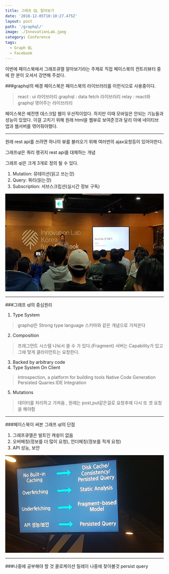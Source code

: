 ```yaml
---
title: 그래프 QL 알아보기
date: '2018-12-05T10:10:27.475Z'
layout: post
path: '/graphql/'
image: ./InnovationLab.jpeg
category: Conference
tags:
  - Graph QL
  - Facebook
---
```

이번에 페이스북에서 그래프큐엘 알아보기라는 주제로 직접 페이스북의 컨트리뷰터 중에 한 분이 오셔서 강연해 주셨다.

###graphql의 배경
페이스북은 페이스북의 라이브러리를 이런식으로 사용중이다.
>   react : ui 라이브러리
>   graphql : data fetch 라이브러리
>   relay : react와 graphql 엮어주는 라이브러리

페이스북은 예전엔 데스크탑 웹이 우선적이었다. 하지만 이때 모바일은 안되는 기능들과 성능이 있었다.
이걸 고치기 위해 원래 html을 웹뷰로 보여준것과 달리 아예 네이티브 앱과 웹서버를 엮어줘야했다.
<!--more-->
---
원래 rest api를 쓰려면 하나의 뷰를 불러오기 위해 여러번의 ajax요청등이 있어야한다.

그래프ql은 쿼리 랭귀지 rest api를 대체하는 개념

그래프 ql은 크게 3개로 정의 될 수 있다.
1. Mutation: 뮤테이션(읽고 쓰는것)
2. Query: 쿼리(읽는것)
3. Subscription: 서브스크립션(실시간 정보 구독)

<img style="height: 310px;" src="./opening.jpeg" alt="Gdg Suwon Guests" />

---
###그래프 ql의 중심원리
1. Type System
> graphql은 Strong type language 스키마와 같은 개념으로 가져온다
2. Composition
> 프래그먼트 시스템 나눠서 쓸 수 가 있다.(Fragment)
> 서버는 Capability가 있고 그에 맞게 클라이언트는 요청한다.
3. Backed by arbitrary code
4. Type System On Client
> Introspection, a platform for building tools
  > Native Code Generation
  > Persisted Quaries
  > IDE Integration
5. Mutations
> 데이터를 처리하고 가져옴 , 원래는 post,put같은걸로 요청후에 다시 또 겟 요청을 해야함

---
###페이스북이 써본 그래프 ql의 단점
1. 그래프큐엘은 빌트인 캐슁이 없음
2. 오버페칭(정보를 더 많이 요청), 언더페칭(정보를 적게 요청)
3. API 성능, 보안

<img style="height: 310px;" src="./Answer.jpeg" alt="Gdg Suwon Guests" />

---

###나중에 공부해야 할 것
콜로케이션 릴레이 나중에 찾아볼것
persist query